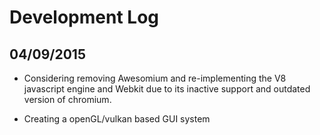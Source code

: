 Development Log
======

04/09/2015
----------

* Considering removing Awesomium and re-implementing the V8 javascript engine and Webkit
due to its inactive support and outdated version of chromium.

* Creating a openGL/vulkan based GUI system
